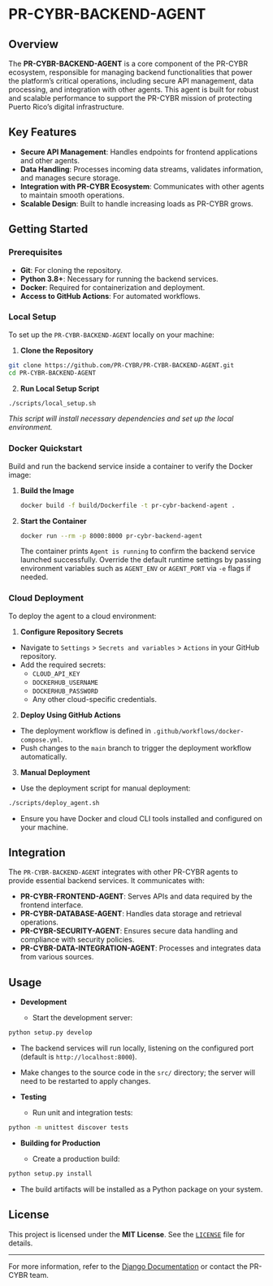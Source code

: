 <!--
Updates that need to be made:
1. 
-->

# PR-CYBR-BACKEND-AGENT

## Overview

The **PR-CYBR-BACKEND-AGENT** is a core component of the PR-CYBR ecosystem, responsible for managing backend functionalities that power the platform’s critical operations, including secure API management, data processing, and integration with other agents. This agent is built for robust and scalable performance to support the PR-CYBR mission of protecting Puerto Rico’s digital infrastructure.

## Key Features

- **Secure API Management**: Handles endpoints for frontend applications and other agents.
- **Data Handling**: Processes incoming data streams, validates information, and manages secure storage.
- **Integration with PR-CYBR Ecosystem**: Communicates with other agents to maintain smooth operations.
- **Scalable Design**: Built to handle increasing loads as PR-CYBR grows.

## Getting Started

### Prerequisites

- **Git**: For cloning the repository.
- **Python 3.8+**: Necessary for running the backend services.
- **Docker**: Required for containerization and deployment.
- **Access to GitHub Actions**: For automated workflows.

### Local Setup

To set up the `PR-CYBR-BACKEND-AGENT` locally on your machine:

1. **Clone the Repository**

```bash
git clone https://github.com/PR-CYBR/PR-CYBR-BACKEND-AGENT.git
cd PR-CYBR-BACKEND-AGENT
```

2. **Run Local Setup Script**

```bash
./scripts/local_setup.sh
```
_This script will install necessary dependencies and set up the local environment._

### Docker Quickstart

Build and run the backend service inside a container to verify the Docker image:

1. **Build the Image**

   ```bash
   docker build -f build/Dockerfile -t pr-cybr-backend-agent .
   ```

2. **Start the Container**

   ```bash
   docker run --rm -p 8000:8000 pr-cybr-backend-agent
   ```

   The container prints `Agent is running` to confirm the backend service launched successfully. Override the default runtime settings by passing environment variables such as `AGENT_ENV` or `AGENT_PORT` via `-e` flags if needed.

### Cloud Deployment

To deploy the agent to a cloud environment:

1. **Configure Repository Secrets**

- Navigate to `Settings` > `Secrets and variables` > `Actions` in your GitHub repository.
- Add the required secrets:
   - `CLOUD_API_KEY`
   - `DOCKERHUB_USERNAME`
   - `DOCKERHUB_PASSWORD`
   - Any other cloud-specific credentials.

2. **Deploy Using GitHub Actions**

- The deployment workflow is defined in `.github/workflows/docker-compose.yml`.
- Push changes to the `main` branch to trigger the deployment workflow automatically.

3. **Manual Deployment**

- Use the deployment script for manual deployment:

```bash
./scripts/deploy_agent.sh
```

- Ensure you have Docker and cloud CLI tools installed and configured on your machine.

## Integration

The `PR-CYBR-BACKEND-AGENT` integrates with other PR-CYBR agents to provide essential backend services. It communicates with:

- **PR-CYBR-FRONTEND-AGENT**: Serves APIs and data required by the frontend interface.
- **PR-CYBR-DATABASE-AGENT**: Handles data storage and retrieval operations.
- **PR-CYBR-SECURITY-AGENT**: Ensures secure data handling and compliance with security policies.
- **PR-CYBR-DATA-INTEGRATION-AGENT**: Processes and integrates data from various sources.

## Usage

- **Development**

  - Start the development server:

```bash
python setup.py develop
```

  - The backend services will run locally, listening on the configured port (default is `http://localhost:8000`).
  - Make changes to the source code in the `src/` directory; the server will need to be restarted to apply changes.

- **Testing**

  - Run unit and integration tests:

```bash
python -m unittest discover tests
```

- **Building for Production**

  - Create a production build:

```bash
python setup.py install
```

  - The build artifacts will be installed as a Python package on your system.

## License

This project is licensed under the **MIT License**. See the [`LICENSE`](LICENSE) file for details.

---

For more information, refer to the [Django Documentation](https://docs.djangoproject.com/en/stable/) or contact the PR-CYBR team.
